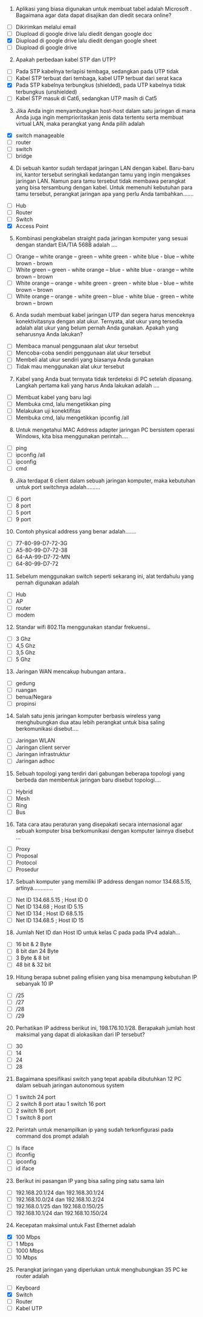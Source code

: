1. Aplikasi yang biasa digunakan untuk membuat tabel adalah Microsoft . Bagaimana agar data dapat disajikan dan diedit secara online?
- [ ] Dikirimkan melalui email
- [ ] Diupload di google drive lalu diedit dengan google doc
- [x] Diupload di google drive lalu diedit dengan google sheet
- [ ] Diupload di google drive
2. Apakah perbedaan kabel STP dan UTP?
- [ ] Pada STP kabelnya terlapisi tembaga, sedangkan pada UTP tidak
- [ ] Kabel STP terbuat dari tembaga, kabel UTP terbuat dari serat kaca
- [x] Pada STP kabelnya terbungkus (shielded), pada UTP kabelnya tidak terbungkus (unshielded)
- [ ] Kabel STP masuk di Cat6, sedangkan UTP masih di Cat5
3. Jika Anda ingin menyambungkan host-host dalam satu jaringan di mana Anda juga ingin memprioritaskan jenis data tertentu serta membuat virtual LAN, maka perangkat yang Anda pilih adalah
- [x] switch manageable
- [ ] router
- [ ] switch
- [ ] bridge
4. Di sebuah kantor sudah terdapat jaringan LAN dengan kabel. Baru-baru ini, kantor tersebut seringkali kedatangan tamu yang ingin mengakses jaringan LAN. Namun para tamu tersebut tidak membawa perangkat yang bisa tersambung dengan kabel. Untuk memenuhi kebutuhan para tamu tersebut, perangkat jaringan apa yang perlu Anda tambahkan…….
- [ ] Hub
- [ ] Router
- [ ] Switch
- [x] Access Point
5. Kombinasi pengkabelan straight pada jaringan komputer yang sesuai dengan standart EIA/TIA 568B adalah ….
- [ ] Orange – white orange – green – white green - white blue - blue – white brown - brown
- [ ] White green – green - white orange – blue - white blue - orange – white brown – brown
- [ ] White orange – orange - white green - green - white blue - blue – white brown – brown
- [ ] White orange – orange - white green – blue - white blue - green – white brown – brown
6. Anda sudah membuat kabel jaringan UTP dan segera harus menceknya konektivitasnya dengan alat ukur. Ternyata, alat ukur yang tersedia adalah alat ukur yang belum pernah Anda gunakan. Apakah yang seharusnya Anda lakukan?
- [ ] Membaca manual penggunaan alat ukur tersebut
- [ ] Mencoba-coba sendiri penggunaan alat ukur tersebut
- [ ] Membeli alat ukur sendiri yang biasanya Anda gunakan
- [ ] Tidak mau menggunakan alat ukur tersebut
7. Kabel yang Anda buat ternyata tidak terdeteksi di PC setelah dipasang. Langkah pertama kali yang harus Anda lakukan adalah ….
- [ ] Membuat kabel yang baru lagi
- [ ] Membuka cmd, lalu mengetikkan ping
- [ ] Melakukan uji konektifitas
- [ ] Membuka cmd, lalu mengetikkan ipconfig /all
8. Untuk mengetahui MAC Address adapter jaringan PC bersistem operasi Windows, kita bisa menggunakan perintah....
- [ ] ping
- [ ] ipconfig /all
- [ ] ipconfig
- [ ] cmd
9. Jika terdapat 6 client dalam sebuah jaringan komputer, maka kebutuhan untuk port switchnya adalah.........
- [ ] 6 port
- [ ] 8 port
- [ ] 5 port
- [ ] 9 port
10. Contoh physical address yang benar adalah.......
- [ ] 77-80-99-D7-72-3G
- [ ] A5-80-99-D7-72-38
- [ ] 64-AA-99-D7-72-MN
- [ ] 64-80-99-D7-72
11. Sebelum menggunakan switch seperti sekarang ini, alat terdahulu yang pernah digunakan adalah
- [ ] Hub
- [ ] AP
- [ ] router
- [ ] modem
12. Standar wifi 802.11a menggunakan standar frekuensi..
- [ ] 3 Ghz
- [ ] 4,5 Ghz
- [ ] 3,5 Ghz
- [ ] 5 Ghz
13. Jaringan WAN mencakup hubungan antara..
- [ ] gedung
- [ ] ruangan
- [ ] benua/Negara
- [ ] propinsi
14. Salah satu jenis jaringan komputer berbasis wireless yang menghubungkan dua atau lebih perangkat untuk bisa saling berkomunikasi disebut….
- [ ] Jaringan WLAN
- [ ] Jaringan client server
- [ ] Jaringan infrastruktur
- [ ] Jaringan adhoc
15. Sebuah topologi yang terdiri dari gabungan beberapa topologi yang berbeda dan membentuk jaringan baru disebut topologi....
- [ ] Hybrid
- [ ] Mesh
- [ ] Ring
- [ ] Bus
16. Tata cara atau peraturan yang disepakati secara internasional agar sebuah komputer bisa berkomunikasi dengan komputer lainnya disebut …
- [ ] Proxy
- [ ] Proposal
- [ ] Protocol
- [ ] Prosedur
17. Sebuah komputer yang memiliki IP address dengan nomor 134.68.5.15, artinya.............
- [ ] Net ID 134.68.5.15 ; Host ID 0
- [ ] Net ID 134.68 ; Host ID 5.15
- [ ] Net ID 134 ; Host ID 68.5.15
- [ ] Net ID 134.68.5 ; Host ID 15
18. Jumlah Net ID dan Host ID untuk kelas C pada pada IPv4 adalah...
- [ ] 16 bit & 2 Byte
- [ ] 8 bit dan 24 Byte
- [ ] 3 Byte & 8 bit
- [ ] 48 bit & 32 bit
19. Hitung berapa subnet paling efisien yang bisa menampung kebutuhan IP sebanyak 10 IP
- [ ] /25
- [ ] /27
- [ ] /28
- [ ] /29
20. Perhatikan IP address berikut ini, 198.176.10.1/28. Berapakah jumlah host maksimal yang dapat di alokasikan dari IP tersebut?
- [ ] 30
- [ ] 14
- [ ] 24
- [ ] 28
21. Bagaimana spesifikasi switch yang tepat apabila dibutuhkan 12 PC dalam sebuah jaringan autonomous system
- [ ] 1 switch 24 port
- [ ] 2 switch 8 port atau 1 switch 16 port
- [ ] 2 switch 16 port
- [ ] 1 switch 8 port
22. Perintah untuk menampilkan ip yang sudah terkonfigurasi pada command dos prompt adalah
- [ ] ls iface
- [ ] ifconfig
- [ ] ipconfig
- [ ] id iface
23. Berikut ini pasangan IP yang bisa saling ping satu sama lain
- [ ] 192.168.20.1/24 dan 192.168.30.1/24
- [ ] 192.168.10.0/24 dan 192.168.10.2/24
- [ ] 192.168.0.1/25 dan 192.168.0.150/25
- [ ] 192.168.10.1/24 dan 192.168.10.150/24
24. Kecepatan maksimal untuk Fast Ethernet adalah
- [x] 100 Mbps
- [ ] 1 Mbps
- [ ] 1000 Mbps
- [ ] 10 Mbps
25. Perangkat jaringan yang diperlukan untuk menghubungkan 35 PC ke router adalah
- [ ] Keyboard
- [x] Switch
- [ ] Router
- [ ] Kabel UTP
